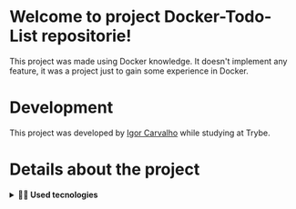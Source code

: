 # Welcome to project Docker-Todo-List repositorie!

This project was made using Docker knowledge. It doesn't implement any feature, it was a project just to gain some experience in Docker.

# Development

This project was developed by [Igor Carvalho](https://www.linkedin.com/in/dev-igor-carvalho/) while studying at Trybe.

# Details about the project

<details>
  <summary><strong>👨‍💻 Used tecnologies</strong></summary><br />

  - Docker
  - JavaScript

</details>
